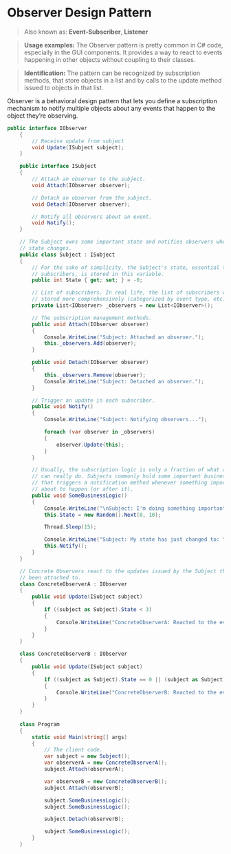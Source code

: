 **Observer Design Pattern**
===
> Also known as: **Event-Subscriber**, **Listener**

> **Usage examples:** The Observer pattern is pretty common in C# code, especially in the GUI components. It provides a way to react to events happening in other objects without coupling to their classes.

> **Identification:** The pattern can be recognized by subscription methods, that store objects in a list and by calls to the update method issued to objects in that list.

Observer is a behavioral design pattern that lets you define a subscription mechanism to notify multiple objects about any events that happen to the object they’re observing.

```cs
public interface IObserver
    {
        // Receive update from subject
        void Update(ISubject subject);
    }

    public interface ISubject
    {
        // Attach an observer to the subject.
        void Attach(IObserver observer);

        // Detach an observer from the subject.
        void Detach(IObserver observer);

        // Notify all observers about an event.
        void Notify();
    }

    // The Subject owns some important state and notifies observers when the
    // state changes.
    public class Subject : ISubject
    {
        // For the sake of simplicity, the Subject's state, essential to all
        // subscribers, is stored in this variable.
        public int State { get; set; } = -0;

        // List of subscribers. In real life, the list of subscribers can be
        // stored more comprehensively (categorized by event type, etc.).
        private List<IObserver> _observers = new List<IObserver>();

        // The subscription management methods.
        public void Attach(IObserver observer)
        {
            Console.WriteLine("Subject: Attached an observer.");
            this._observers.Add(observer);
        }

        public void Detach(IObserver observer)
        {
            this._observers.Remove(observer);
            Console.WriteLine("Subject: Detached an observer.");
        }

        // Trigger an update in each subscriber.
        public void Notify()
        {
            Console.WriteLine("Subject: Notifying observers...");

            foreach (var observer in _observers)
            {
                observer.Update(this);
            }
        }

        // Usually, the subscription logic is only a fraction of what a Subject
        // can really do. Subjects commonly hold some important business logic,
        // that triggers a notification method whenever something important is
        // about to happen (or after it).
        public void SomeBusinessLogic()
        {
            Console.WriteLine("\nSubject: I'm doing something important.");
            this.State = new Random().Next(0, 10);

            Thread.Sleep(15);

            Console.WriteLine("Subject: My state has just changed to: " + this.State);
            this.Notify();
        }
    }

    // Concrete Observers react to the updates issued by the Subject they had
    // been attached to.
    class ConcreteObserverA : IObserver
    {
        public void Update(ISubject subject)
        {            
            if ((subject as Subject).State < 3)
            {
                Console.WriteLine("ConcreteObserverA: Reacted to the event.");
            }
        }
    }

    class ConcreteObserverB : IObserver
    {
        public void Update(ISubject subject)
        {
            if ((subject as Subject).State == 0 || (subject as Subject).State >= 2)
            {
                Console.WriteLine("ConcreteObserverB: Reacted to the event.");
            }
        }
    }
    
    class Program
    {
        static void Main(string[] args)
        {
            // The client code.
            var subject = new Subject();
            var observerA = new ConcreteObserverA();
            subject.Attach(observerA);

            var observerB = new ConcreteObserverB();
            subject.Attach(observerB);

            subject.SomeBusinessLogic();
            subject.SomeBusinessLogic();

            subject.Detach(observerB);

            subject.SomeBusinessLogic();
        }
    }
```
